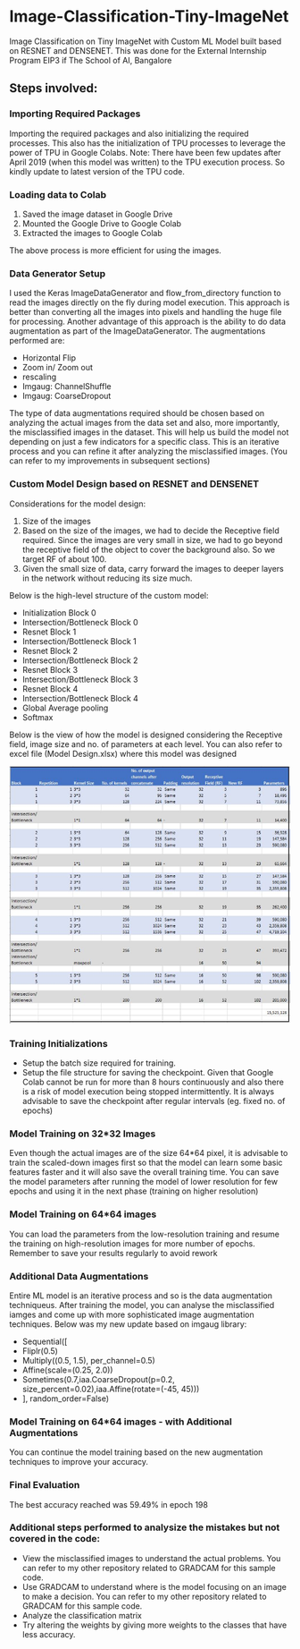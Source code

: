 # Image-Classification-Tiny-ImageNet
Image Classification on Tiny ImageNet with Custom ML Model built based on RESNET and DENSENET. This was done for the External Internship Program EIP3 if The School of AI, Bangalore

## Steps involved:

### Importing Required Packages
Importing the required packages and also initializing the required processes. This also has the initialization of TPU processes to leverage the power of TPU in Google Colabs. 
Note: There have been few updates after April 2019 (when this model was written) to the TPU execution process. So kindly update to latest version of the TPU code. 

### Loading data to Colab
1) Saved the image dataset in Google Drive
2) Mounted the Google Drive to Google Colab
3) Extracted the images to Google Colab

The above process is more efficient for using the images. 


### Data Generator Setup

I used the Keras ImageDataGenerator and flow_from_directory function to read the images directly on the fly during model execution. This approach is better than converting all the images into pixels and handling the huge file for processing. 
Another advantage of this approach is the ability to do data augmentation as part of the ImageDataGenerator. The augmentations performed are:
- Horizontal Flip
- Zoom in/ Zoom out
- rescaling
- Imgaug: ChannelShuffle
- Imgaug: CoarseDropout

The type of data augmentations required should be chosen based on analyzing the actual images from the data set and also, more importantly, the misclassified images in the dataset. This will help us build the model not depending on just a few indicators for a specific class. This is an iterative process and you can refine it after analyzing the misclassified images. (You can refer to my improvements in subsequent sections) 



### Custom Model Design based on RESNET and DENSENET

Considerations for the model design:
1) Size of the images
2) Based on the size of the images, we had to decide the Receptive field required. Since the images are very small in size, we had to go beyond the receptive field of the object to cover the background also. So we target RF of about 100.
3) Given the small size of data, carry forward the images to deeper layers in the network without reducing its size much.

Below is the high-level structure of the custom model:

- Initialization Block 0
- Intersection/Bottleneck Block 0
- Resnet Block 1
- Intersection/Bottleneck Block 1
- Resnet Block 2
- Intersection/Bottleneck Block 2
- Resnet Block 3
- Intersection/Bottleneck Block 3
- Resnet Block 4
- Intersection/Bottleneck Block 4
- Global Average pooling
- Softmax

Below is the view of how the model is designed considering the Receptive field, image size and no. of parameters at each level. You can also refer to excel file (Model Design.xlsx) where this model was designed

![Model_Design_Plan](/Model%20Design%20Plan.JPG)


### Training Initializations
- Setup the batch size required for training.
- Setup the file structure for saving the checkpoint. Given that Google Colab cannot be run for more than 8 hours continuously and also there is a risk of model execution being stopped intermittently. It is always advisable to save the checkpoint after regular intervals (eg. fixed no. of epochs)

### Model Training on 32*32 Images

Even though the actual images are of the size 64\*64 pixel, it is advisable to train the scaled-down images first so that the model can learn some basic features faster and it will also save the overall training time. You can save the model parameters after running the model of lower resolution for few epochs and using it in the next phase (training on higher resolution)

### Model Training on 64*64 images

You can load the parameters from the low-resolution training and resume the training on high-resolution images for more number of epochs. Remember to save your results regularly to avoid rework 

### Additional Data Augmentations

Entire ML model is an iterative process and so is the data augmentation techniqueus. After training the model, you can analyse the misclassified iamges and come up with more sophisticated image augmentation techniques. Below was my new update based on imgaug library:

- Sequential([
- Fliplr(0.5)
- Multiply((0.5, 1.5), per_channel=0.5)
- Affine(scale=(0.25, 2.0))
- Sometimes(0.7,iaa.CoarseDropout(p=0.2, size_percent=0.02),iaa.Affine(rotate=(-45, 45)))
- ], random_order=False)

### Model Training on 64*64 images - with Additional Augmentations

You can continue the model training based on the new augmentation techniques to improve your accuracy. 

### Final Evaluation

The best accuracy reached was 59.49% in epoch 198

### Additional steps performed to analysize the mistakes but not covered in the code:
- View the misclassified images to understand the actual problems. You can refer to my other repository related to GRADCAM for this sample code.
- Use GRADCAM to understand where is the model focusing on an image to make a decision. You can refer to my other repository related to GRADCAM for this sample code.
- Analyze the classification matrix
- Try altering the weights by giving more weights to the classes that have less accuracy.
